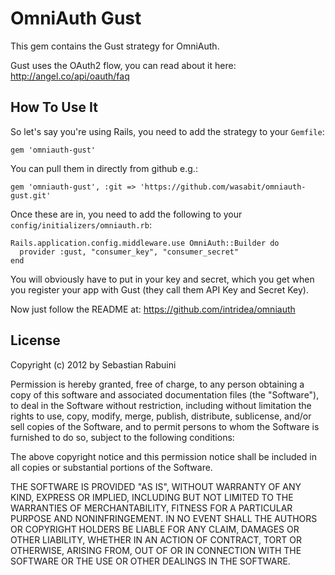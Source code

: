 # OmniAuth Gust

This gem contains the Gust strategy for OmniAuth.

Gust uses the OAuth2 flow, you can read about it here: http://angel.co/api/oauth/faq

## How To Use It

So let's say you're using Rails, you need to add the strategy to your `Gemfile`:

    gem 'omniauth-gust'

You can pull them in directly from github e.g.:

    gem 'omniauth-gust', :git => 'https://github.com/wasabit/omniauth-gust.git'

Once these are in, you need to add the following to your `config/initializers/omniauth.rb`:

    Rails.application.config.middleware.use OmniAuth::Builder do
      provider :gust, "consumer_key", "consumer_secret" 
    end

You will obviously have to put in your key and secret, which you get when you register your app with Gust (they call them API Key and Secret Key). 

Now just follow the README at: https://github.com/intridea/omniauth

## License

Copyright (c) 2012 by Sebastian Rabuini

Permission is hereby granted, free of charge, to any person obtaining a copy of this software and associated documentation files (the "Software"), to deal in the Software without restriction, including without limitation the rights to use, copy, modify, merge, publish, distribute, sublicense, and/or sell copies of the Software, and to permit persons to whom the Software is furnished to do so, subject to the following conditions:

The above copyright notice and this permission notice shall be included in all copies or substantial portions of the Software.

THE SOFTWARE IS PROVIDED "AS IS", WITHOUT WARRANTY OF ANY KIND, EXPRESS OR IMPLIED, INCLUDING BUT NOT LIMITED TO THE WARRANTIES OF MERCHANTABILITY, FITNESS FOR A PARTICULAR PURPOSE AND NONINFRINGEMENT. IN NO EVENT SHALL THE AUTHORS OR COPYRIGHT HOLDERS BE LIABLE FOR ANY CLAIM, DAMAGES OR OTHER LIABILITY, WHETHER IN AN ACTION OF CONTRACT, TORT OR OTHERWISE, ARISING FROM, OUT OF OR IN CONNECTION WITH THE SOFTWARE OR THE USE OR OTHER DEALINGS IN THE SOFTWARE.